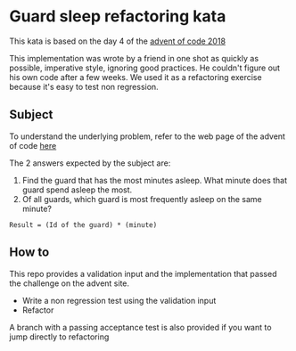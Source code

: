 # Guard sleep refactoring kata

This kata is based on the day 4 of the [advent of code 2018](https://adventofcode.com/2018)

This implementation was wrote by a friend in one shot as quickly as possible, imperative style, ignoring good practices.
 He couldn't figure out his own code after a few weeks. We used it as a refactoring exercise because it's easy to test non regression. 

## Subject

To understand the underlying problem, refer to the web page of the advent of code [here](https://adventofcode.com/2018/day/4)

The 2 answers expected by the subject are:
1. Find the guard that has the most minutes asleep. What minute does that guard spend asleep the most.
2. Of all guards, which guard is most frequently asleep on the same minute?

`Result = (Id of the guard) * (minute)`

## How to

This repo provides a validation input and the implementation that passed the challenge on the advent site.

- Write a non regression test using the validation input
- Refactor

A branch with a passing acceptance test is also provided if you want to jump directly to refactoring